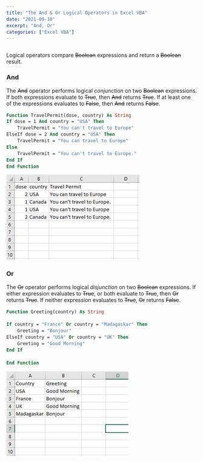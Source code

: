 ```yaml
---
title: "The And & Or Logical Operators in Excel VBA"
date: "2021-09-10"
excerpt: "And, Or"
categories: ["Excel VBA"]
---
```


```toc

```

Logical operators compare ~~Boolean~~ expressions and return a ~~Boolean~~ result.

### And

The ~~And~~ operator performs logical _conjunction_ on two ~~Boolean~~ expressions. If both expressions evaluate to ~~True~~, then ~~And~~ returns ~~True~~. If at least one of the expressions evaluates to ~~False~~, then ~~And~~ returns ~~False~~.

```vb {numberLines}
Function TravelPermit(dose, country) As String
If dose = 1 And country = "USA" Then
    TravelPermit = "You can't travel to Europe"
ElseIf dose = 2 And country = "USA" Then
    TravelPermit = "You can travel to Europe"
Else
    TravelPermit = "You can't travel to Europe."
End If
End Function
```

![Travel Permit](../images/vbaLogical/travel.png)

### Or

The ~~Or~~ operator performs logical _disjunction_ on two ~~Boolean~~ expressions. If either expression evaluates to ~~True~~, or both evaluate to ~~True~~, then ~~Or~~ returns ~~True~~. If neither expression evaluates to ~~True~~, ~~Or~~ returns ~~False~~.

```vb {numberLines}
Function Greeting(country) As String

If country = "France" Or country = "Madagaskar" Then
    Greeting = "Bonjour"
ElseIf country = "USA" Or country = "UK" Then
    Greeting = "Good Morning"
End If

End Function
```

![Greeting](../images/vbaLogical/greeting.png)
